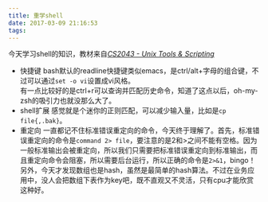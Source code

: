 ```yaml
---
title: 重学shell
date: 2017-03-09 21:16:53
tags:
---
```

今天学习shell的知识，教材来自[*CS2043 - Unix Tools & Scripting*](http://www.cs.cornell.edu/courses/cs2043/2014sp/)  
- 快捷键
bash默认的readline快捷键类似emacs，是ctrl/alt+字母的组合键，不过可以通过`set -o vi`设置成vi风格。  
有一点比较好的是ctrl+r可以查询并匹配历史命令，知道了这点以后，oh-my-zsh的吸引力也就没那么大了。
- shell扩展
感觉就是个迷你的正则匹配，可以减少输入量，比如是`cp file{,.bak}`。  
- 重定向
一直都记不住标准错误重定向的命令，今天终于理解了。首先，标准错误重定向的命令是`command 2> file`，要注意的是2和>之间不能有空格。因为一般标准输出会被重定向，所以我们只需要把标准错误重定向到标准输出，而且重定向命令会阻塞，所以需要后台运行，所以正确的命令是`2>&1`，bingo！  
另外，今天才发现数组也是hash，虽然是最简单的hash算法。不过在业务应用中，没人会把数组下表作为key吧，既不直观又不灵活，只有cpu才能欣赏这种好。
<!--more-->